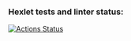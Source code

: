### Hexlet tests and linter status:
[![Actions Status](https://github.com/GiantCherry/php-laravel-developer-project-57/actions/workflows/hexlet-check.yml/badge.svg)](https://github.com/GiantCherry/php-laravel-developer-project-57/actions)
